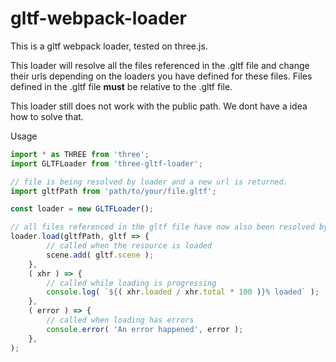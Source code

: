 # gltf-webpack-loader

This is a gltf webpack loader, tested on three.js.

This loader will resolve all the files referenced in the .gltf file and change their urls depending on the loaders you have defined for these files.
Files defined in the .gltf file __must__ be relative to the .gltf file.

This loader still does not work with the public path. We dont have a idea how to solve that.

Usage

```js
import * as THREE from 'three';
import GLTFLoader from 'three-gltf-loader';

// file is being resolved by loader and a new url is returned.
import gltfPath from 'path/to/your/file.gltf';

const loader = new GLTFLoader();

// all files referenced in the gltf file have now also been resolved by your loaders.
loader.load(gltfPath, gltf => {
        // called when the resource is loaded
        scene.add( gltf.scene );
    },
    ( xhr ) => {
        // called while loading is progressing
        console.log( `${( xhr.loaded / xhr.total * 100 )}% loaded` );
    },
    ( error ) => {
        // called when loading has errors
        console.error( 'An error happened', error );
    },
);
```